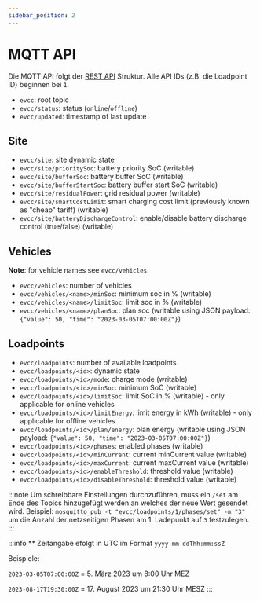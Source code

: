 ```yaml
---
sidebar_position: 2
---
```


# MQTT API

Die MQTT API folgt der [REST API](./rest-api) Struktur.
Alle API IDs (z.B. die Loadpoint ID) beginnen bei `1`.

- `evcc`: root topic
- `evcc/status`: status (`online`/`offline`)
- `evcc/updated`: timestamp of last update

## Site

- `evcc/site`: site dynamic state
- `evcc/site/prioritySoc`: battery priority SoC (writable)
- `evcc/site/bufferSoc`: battery buffer SoC (writable)
- `evcc/site/bufferStartSoc`: battery buffer start SoC (writable)
- `evcc/site/residualPower`: grid residual power (writable)
- `evcc/site/smartCostLimit`: smart charging cost limit (previously known as "cheap" tariff) (writable)
- `evcc/site/batteryDischargeControl`: enable/disable battery discharge control (true/false) (writable)

## Vehicles

**Note**: for vehicle names see `evcc/vehicles`.

- `evcc/vehicles`: number of vehicles
- `evcc/vehicles/<name>/minSoc`: minimum soc in % (writable)
- `evcc/vehicles/<name>/limitSoc`: limit soc in % (writable)
- `evcc/vehicles/<name>/planSoc`: plan soc (writable using JSON payload: `{"value": 50, "time": "2023-03-05T07:00:00Z"}`)

## Loadpoints

- `evcc/loadpoints`: number of available loadpoints
- `evcc/loadpoints/<id>`: dynamic state
- `evcc/loadpoints/<id>/mode`: charge mode (writable)
- `evcc/loadpoints/<id>/minSoc`: minimum SoC (writable)
- `evcc/loadpoints/<id>/limitSoc`: limit SoC in % (writable) - only applicable for online vehicles
- `evcc/loadpoints/<id>/limitEnergy`: limit energy in kWh (writable) - only applicable for offline vehicles
- `evcc/loadpoints/<id>/plan/energy`: plan energy (writable using JSON payload: `{"value": 50, "time": "2023-03-05T07:00:00Z"}`)
- `evcc/loadpoints/<id>/phases`: enabled phases (writable)
- `evcc/loadpoints/<id>/minCurrent`: current minCurrent value (writable)
- `evcc/loadpoints/<id>/maxCurrent`: current maxCurrent value (writable)
- `evcc/loadpoints/<id>/enableThreshold`: threshold value (writable)
- `evcc/loadpoints/<id>/disableThreshold`: threshold value (writable)

:::note
Um schreibbare Einstellungen durchzuführen, muss ein `/set` am Ende des Topics hinzugefügt werden an welches der neue Wert gesendet wird.
Beispiel: `mosquitto_pub -t "evcc/loadpoints/1/phases/set" -m "3"` um die Anzahl der netzseitigen Phasen am 1. Ladepunkt auf `3` festzulegen.
:::

:::info
\*\* Zeitangabe efolgt in UTC im Format `yyyy-mm-ddThh:mm:ssZ`

Beispiele:

`2023-03-05T07:00:00Z` = 5. März 2023 um 8:00 Uhr MEZ

`2023-08-17T19:30:00Z` = 17. August 2023 um 21:30 Uhr MESZ
:::
